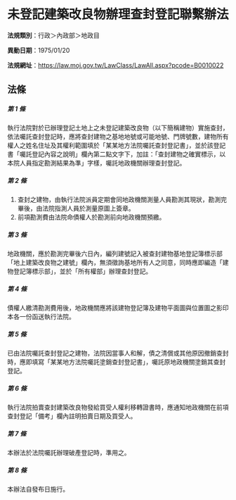 # 未登記建築改良物辦理查封登記聯繫辦法

**法規類別**：行政＞內政部＞地政目

**異動日期**：1975/01/20  

**法規網址**：https://law.moj.gov.tw/LawClass/LawAll.aspx?pcode=B0010022





## 法條
##### 第 1 條
執行法院對於已辦理登記土地上之未登記建築改良物（以下簡稱建物）實施查封，依法囑託查封登記時，應將查封建物之基地地號或可能地號、門牌號數，建物所有權人之姓名住址及其權利範圍填於「某某地方法院囑託查封登記書」，並於該登記書「囑託登記內容之說明」欄內第二點文字下，加註：「查封建物之確實標示，以本院人員指定勘測結果為準」字樣，囑託地政機關辦理查封登記。

##### 第 2 條
1. 查封之建物，由執行法院派員定期會同地政機關測量人員勘測其現狀，勘測完畢後，由法院指測人員於測量原圖上簽章。
1. 前項勘測費由法院命債權人於勘測前向地政機關預繳。

##### 第 3 條
地政機關，應於勘測完畢後六日內，編列建號記入被查封建物基地登記簿標示部「地上建築改良物之建號」欄內，無須徵詢基地所有人之同意，同時應即編造「建物登記簿標示部」，並於「所有權部」辦理查封登記。

##### 第 4 條
債權人繳清勘測費用後，地政機關應將該建物登記簿及建物平面圖與位置圖之影印本各一份函送執行法院。

##### 第 5 條
已由法院囑託查封登記之建物，法院因當事人和解，債之清償或其他原因撤銷查封時，應即填寫「某某地方法院囑託塗銷查封登記書」，囑託原地政機關塗銷其查封登記。

##### 第 6 條
執行法院拍賣查封建築改良物發給買受人權利移轉證書時，應通知地政機關在前項查封登記「備考」欄內註明拍賣日期及買受人。

##### 第 7 條
本辦法於法院囑託辦理破產登記時，準用之。

##### 第 8 條
本辦法自發布日施行。


